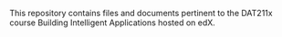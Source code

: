This repository contains files and documents pertinent to the DAT211x course Building Intelligent Applications hosted on edX.
